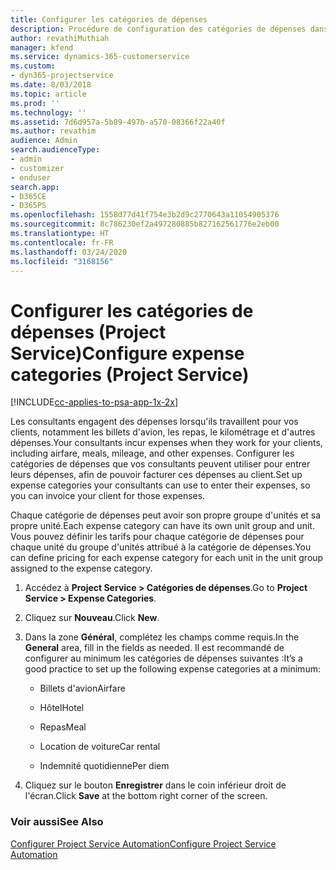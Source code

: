 ```yaml
---
title: Configurer les catégories de dépenses
description: Procédure de configuration des catégories de dépenses dans Project Service
author: revathiMuthiah
manager: kfend
ms.service: dynamics-365-customerservice
ms.custom:
- dyn365-projectservice
ms.date: 8/03/2018
ms.topic: article
ms.prod: ''
ms.technology: ''
ms.assetid: 7d6d957a-5b89-497b-a570-08366f22a40f
ms.author: revathim
audience: Admin
search.audienceType:
- admin
- customizer
- enduser
search.app:
- D365CE
- D365PS
ms.openlocfilehash: 1558d77d41f754e3b2d9c2770643a11054905376
ms.sourcegitcommit: 8c786230ef2a497280885b827162561776e2eb00
ms.translationtype: HT
ms.contentlocale: fr-FR
ms.lasthandoff: 03/24/2020
ms.locfileid: "3168156"
---
```

# <a name="configure-expense-categories-project-service"></a><span data-ttu-id="9a7b5-103">Configurer les catégories de dépenses (Project Service)</span><span class="sxs-lookup"><span data-stu-id="9a7b5-103">Configure expense categories (Project Service)</span></span>

[!INCLUDE[cc-applies-to-psa-app-1x-2x](../includes/cc-applies-to-psa-app-1x-2x.md)]

<span data-ttu-id="9a7b5-104">Les consultants engagent des dépenses lorsqu'ils travaillent pour vos clients, notamment les billets d'avion, les repas, le kilométrage et d'autres dépenses.</span><span class="sxs-lookup"><span data-stu-id="9a7b5-104">Your consultants incur expenses when they work for your clients, including airfare, meals, mileage, and other expenses.</span></span> <span data-ttu-id="9a7b5-105">Configurer les catégories de dépenses que vos consultants peuvent utiliser pour entrer leurs dépenses, afin de pouvoir facturer ces dépenses au client.</span><span class="sxs-lookup"><span data-stu-id="9a7b5-105">Set up expense categories your consultants can use to enter their expenses, so you can invoice your client for those expenses.</span></span>  
  
<span data-ttu-id="9a7b5-106">Chaque catégorie de dépenses peut avoir son propre groupe d'unités et sa propre unité.</span><span class="sxs-lookup"><span data-stu-id="9a7b5-106">Each expense category can have its own unit group and unit.</span></span> <span data-ttu-id="9a7b5-107">Vous pouvez définir les tarifs pour chaque catégorie de dépenses pour chaque unité du groupe d'unités attribué à la catégorie de dépenses.</span><span class="sxs-lookup"><span data-stu-id="9a7b5-107">You can define pricing for each expense category for each unit in the unit group assigned to the expense category.</span></span>  
  
1.  <span data-ttu-id="9a7b5-108">Accédez à **Project Service > Catégories de dépenses**.</span><span class="sxs-lookup"><span data-stu-id="9a7b5-108">Go to **Project Service > Expense Categories**.</span></span>  
  
2.  <span data-ttu-id="9a7b5-109">Cliquez sur **Nouveau**.</span><span class="sxs-lookup"><span data-stu-id="9a7b5-109">Click **New**.</span></span>  
  
3.  <span data-ttu-id="9a7b5-110">Dans la zone **Général**, complétez les champs comme requis.</span><span class="sxs-lookup"><span data-stu-id="9a7b5-110">In the **General** area, fill in the fields as needed.</span></span> <span data-ttu-id="9a7b5-111">Il est recommandé de configurer au minimum les catégories de dépenses suivantes :</span><span class="sxs-lookup"><span data-stu-id="9a7b5-111">It’s a good practice to set up the following expense categories at a minimum:</span></span>  
  
    -   <span data-ttu-id="9a7b5-112">Billets d'avion</span><span class="sxs-lookup"><span data-stu-id="9a7b5-112">Airfare</span></span>  
  
    -   <span data-ttu-id="9a7b5-113">Hôtel</span><span class="sxs-lookup"><span data-stu-id="9a7b5-113">Hotel</span></span>  
  
    -   <span data-ttu-id="9a7b5-114">Repas</span><span class="sxs-lookup"><span data-stu-id="9a7b5-114">Meal</span></span>  
  
    -   <span data-ttu-id="9a7b5-115">Location de voiture</span><span class="sxs-lookup"><span data-stu-id="9a7b5-115">Car rental</span></span>  
  
    -   <span data-ttu-id="9a7b5-116">Indemnité quotidienne</span><span class="sxs-lookup"><span data-stu-id="9a7b5-116">Per diem</span></span>  
  
4.  <span data-ttu-id="9a7b5-117">Cliquez sur le bouton **Enregistrer** dans le coin inférieur droit de l'écran.</span><span class="sxs-lookup"><span data-stu-id="9a7b5-117">Click **Save** at the bottom right corner of the screen.</span></span>  
  
### <a name="see-also"></a><span data-ttu-id="9a7b5-118">Voir aussi</span><span class="sxs-lookup"><span data-stu-id="9a7b5-118">See Also</span></span>  
 [<span data-ttu-id="9a7b5-119">Configurer Project Service Automation</span><span class="sxs-lookup"><span data-stu-id="9a7b5-119">Configure Project Service Automation</span></span>](../project-service/configure.md)

